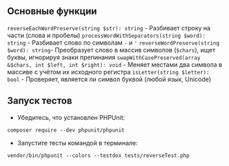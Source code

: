 
## Основные функции

`reverseEachWordPreserve(string $str): string` - Разбивает строку на части (слова и пробелы)
`processWordWithSeparators(string $word): string` - Разбивает слово по символам `-` и `'`
`reverseWordPreserve(string $word): string`- Преобразует слово в массив символов (`$chars`), ищет буквы, игнорируя знаки препинания
`swapWithCasePreserved(array &$chars, int $left, int $right): void` - Меняет местами два символа в массиве с учётом их исходного регистра
`isLetter(string $letter): bool` - Проверяет, является ли символ буквой (любой язык, Unicode)

## Запуск тестов
- Убедитесь, что установлен PHPUnit:
    
```composer require --dev phpunit/phpunit```

- Запустите тесты командой в терминале:

```vendor/bin/phpunit --colors --testdox tests/reverseTest.php```